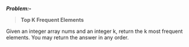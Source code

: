 ***Problem:-***

> **Top K Frequent Elements**

Given an integer array nums and an integer k, return the k most frequent elements. You may return the answer in any order.
